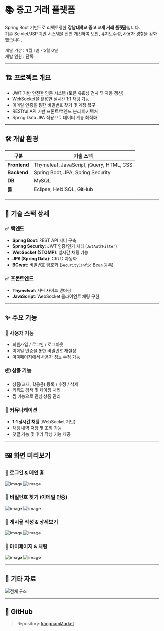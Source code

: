 # 📚 중고 거래 플랫폼

Spring Boot 기반으로 리팩토링한 **강남대학교 중고 교재 거래 플랫폼**입니다.  
기존 Servlet/JSP 기반 시스템을 전면 개선하여 보안, 유지보수성, 사용자 경험을 강화했습니다.

개발 기간 : 4월 1일 - 5월 8일  
개발 인원 : 단독

---

## 🏗️ 프로젝트 개요

- JWT 기반 안전한 인증 시스템 (토큰 유효성 검사 및 자동 갱신)
- WebSocket을 활용한 실시간 1:1 채팅 기능
- 이메일 인증을 통한 비밀번호 찾기 및 계정 복구
- RESTful API 기반 프론트/백엔드 분리 아키텍처
- Spring Data JPA 적용으로 데이터 계층 최적화

---

## 🛠 개발 환경

| 구분        | 기술 스택                                  |
|-------------|---------------------------------------------|
| **Frontend**| Thymeleaf, JavaScript, jQuery, HTML, CSS   |
| **Backend** | Spring Boot, JPA, Spring Security          |
| **DB**      | MySQL                                      |
| **툴**      | Eclipse, HeidiSQL, GitHub                  |

---

## 🔧 기술 스택 상세

### ✅ 백엔드
- **Spring Boot**: REST API 서버 구축
- **Spring Security**: JWT 인증/인가 처리 (`JwtAuthFilter`)
- **WebSocket (STOMP)**: 실시간 채팅 기능
- **JPA (Spring Data)**: CRUD 자동화
- **BCrypt**: 비밀번호 암호화 (`SecurityConfig` Bean 등록)

### ✅ 프론트엔드
- **Thymeleaf**: 서버 사이드 렌더링
- **JavaScript**: WebSocket 클라이언트 채팅 구현

---

## ✨ 주요 기능

### 👤 사용자 기능
- 회원가입 / 로그인 / 로그아웃
- 이메일 인증을 통한 비밀번호 재설정
- 마이페이지에서 사용자 정보 수정 가능

### 📦 상품 기능
- 상품(교재, 학용품) 등록 / 수정 / 삭제
- 키워드 검색 및 페이징 처리
- 찜 기능으로 관심 상품 관리

### 💬 커뮤니케이션
- **1:1 실시간 채팅** (WebSocket 기반)
- 채팅 내역 저장 및 조회 가능
- 댓글 기능 및 후기 작성 기능 제공

---

## 🖼️ 화면 미리보기

### 🔐 로그인 & 메인 홈
![image](https://github.com/user-attachments/assets/82ca8f3b-994e-48f4-add6-914ee42de34b)
![image](https://github.com/user-attachments/assets/3dcaeb7a-1343-43e1-9490-26ddcbddf75a)



### 🔐 비밀번호 찾기 (이메일 인증)
![image](https://github.com/user-attachments/assets/a5dfb41c-6c42-4609-9c71-b89dbb529f4b)
![image](https://github.com/user-attachments/assets/56654859-0c10-4cd8-90c6-fdad4e8c7140)




### 📄 게시물 작성 & 상세보기
![image](https://github.com/user-attachments/assets/f4ea363f-fab8-437d-a5ec-a6cd9fd3172c)
![image](https://github.com/user-attachments/assets/faa1a2ea-a8fd-49fa-a3ea-4cc78098453b)


### 👤 마이페이지 & 채팅
![image](https://github.com/user-attachments/assets/0373bbe9-650d-45f2-9483-fc8e548565cc)
![image](https://github.com/user-attachments/assets/22d1507a-339a-43f9-adac-a1f2206a5de2)


---

## 📎 기타 자료

![전체 구조](https://github.com/HONG0805/kangnamMarket/assets/112541200/05759b39-67d7-4d17-825d-2708459c6420)

---

## 📌 GitHub

> Repository: [kangnamMarket](https://github.com/HONG0805/kangnamMarket)

